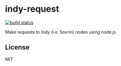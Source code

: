 # indy-request

[![build status](https://secure.travis-ci.org/Picolab/node-indy-request.svg)](https://travis-ci.org/Picolab/node-indy-request)

Make requests to Indy (i.e. Sovrin) nodes using node.js

## License

MIT
